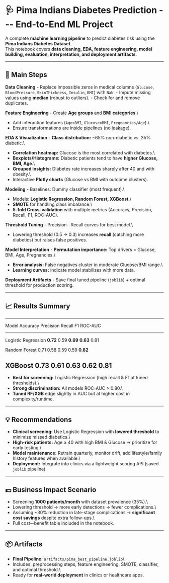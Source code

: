 # 🩺 Pima Indians Diabetes Prediction --- End-to-End ML Project

A complete **machine learning pipeline** to predict diabetes risk using
the **Pima Indians Diabetes Dataset**.\
This notebook covers **data cleaning, EDA, feature engineering, model
building, evaluation, interpretation, and deployment artifacts**.

------------------------------------------------------------------------

## 🚀 Main Steps

**Data Cleaning** - Replace impossible zeros in medical columns
(`Glucose`, `BloodPressure`, `SkinThickness`, `Insulin`, `BMI`) with
`NaN`. - Impute missing values using **median** (robust to outliers). -
Check for and remove duplicates.

**Feature Engineering** - Create **Age groups** and **BMI categories**.\
- Add interaction features (`Age×BMI`, `Glucose×BMI`,
`Pregnancies/Age`).\
- Ensure transformations are inside pipelines (no leakage).

**EDA & Visualization** - **Class distribution:** \~65% non-diabetic
vs. 35% diabetic.\
- **Correlation heatmap:** Glucose is the most correlated with
diabetes.\
- **Boxplots/Histograms:** Diabetic patients tend to have **higher
Glucose, BMI, Age**.\
- **Grouped insights:** Diabetes rate increases sharply after 40 and
with obesity.\
- Interactive **Plotly charts** (Glucose vs BMI with outcome clusters).

**Modeling** - Baselines: Dummy classifier (most frequent).\
- Models: **Logistic Regression, Random Forest, XGBoost**.\
- **SMOTE** for handling class imbalance.\
- **5-fold Cross-validation** with multiple metrics (Accuracy,
Precision, Recall, F1, ROC-AUC).

**Threshold Tuning** - Precision--Recall curves for best model.\
- Lowering threshold (0.5 → 0.3) increases **recall** (catching more
diabetics) but raises false positives.

**Model Interpretation** - **Permutation importance:** Top drivers =
Glucose, BMI, Age, Pregnancies.\
- **Error analysis:** False negatives cluster in moderate Glucose/BMI
range.\
- **Learning curves:** indicate model stabilizes with more data.

**Deployment Artifacts** - Save final tuned pipeline (`joblib`) +
optimal threshold for production scoring.

------------------------------------------------------------------------

## 📈 Results Summary

  --------------------------------------------------------------------------------
  Model                  Accuracy    Precision    Recall     F1         ROC-AUC
  ---------------------- ----------- ------------ ---------- ---------- ----------
  Logistic Regression    **0.72**    0.59         **0.69**   **0.63**   0.81

  Random Forest          0.71        0.58         0.59       0.59       **0.82**

  XGBoost                0.73        0.61         0.63       0.62       0.81
  --------------------------------------------------------------------------------

-   **Best for screening:** Logistic Regression (high recall & F1 at
    tuned thresholds).\
-   **Strong discrimination:** All models ROC-AUC \> 0.80.\
-   **Tuned RF/XGB** edge slightly in AUC but at higher cost in
    complexity/runtime.

------------------------------------------------------------------------

## 💡 Recommendations

-   **Clinical screening:** Use Logistic Regression with **lowered
    threshold** to minimize missed diabetics.\
-   **High-risk patients:** Age ≥ 40 with high BMI & Glucose →
    prioritize for early testing.\
-   **Model maintenance:** Retrain quarterly, monitor drift, add
    lifestyle/family history features when available.\
-   **Deployment:** Integrate into clinics via a lightweight scoring API
    (saved `joblib` pipeline).

------------------------------------------------------------------------

## 💵 Business Impact Scenario

-   Screening **1000 patients/month** with dataset prevalence (35%).\
-   Lowering threshold → more early detections → fewer complications.\
-   Assuming \~30% reduction in late-stage complications → **significant
    cost savings** despite extra follow-ups.\
-   Full cost--benefit table included in the notebook.

------------------------------------------------------------------------

## 📦 Artifacts

-   **Final Pipeline:** `artifacts/pima_best_pipeline.joblib`\
-   Includes: preprocessing steps, feature engineering, SMOTE,
    classifier, and optimal threshold.\
-   Ready for **real-world deployment** in clinics or healthcare apps.
